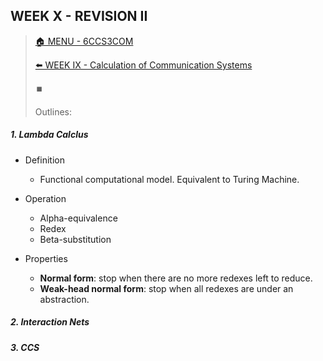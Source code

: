 ## WEEK X - REVISION II

>[🏠 MENU - 6CCS3COM](year3/6ccs3com.md)
>
>[⬅️ WEEK IX - Calculation of Communication Systems](year3/6ccs3com/w9.md)
>
>⏹️
>
>Outlines:

##### 1. Lambda Calclus

- Definition
  - Functional computational model. Equivalent to Turing Machine.
- Operation
  - Alpha-equivalence
  - Redex
  - Beta-substitution

- Properties
  - **Normal form**: stop when there are no more redexes left to reduce.
  - **Weak-head normal form**: stop when all redexes are under an abstraction.




##### 2. Interaction Nets



##### 3. CCS
